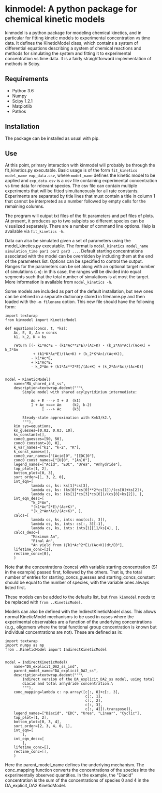 # kinmodel: A python package for chemical kinetic models

kinmodel is a python package for modeling chemical kinetics, and in particular for fitting kinetic models to experimental concentration vs time data. It defines the KineticModel class, which contains a system of differential equations describing a system of chemical reactions and methods for simulating the system and fitting it to experimental concentration vs time data. It is a fairly straightforward implementation of methods in Scipy.

## Requirements

- Python 3.6
- Numpy
- Scipy 1.2.1
- Matplotlib
- Pathos

## Installation

The package can be installed as usual with pip.

## Use

At this point, primary interaction with kinmodel will probably be through the fit_kinetics.py executable. Basic usage is of the form `fit_kinetics model_name exp_data.csv`, where `model_name` defines the kinetic model to be applied and `exp_data.csv` is a csv file containing experimental concentration vs time data for relevant species. The csv file can contain multiple experiments that will be fitted simultaneously for all rate constants. Experiments are separated by title lines that must contain a title in column 1 that cannot be interpreted as a number followed by empty cells for the remaining columns.

The program will output txt files of the fit parameters and pdf files of plots. At present, it produces up to two subplots so different species can be visualized separately. There are a number of command line options. Help is available via `fit_kinetics -h`.

Data can also be simulated given a set of parameters using the model_kinetics.py executable. The format is `model_kinetics model_name simulation_time par1 par2 par3 ...`. Default starting concentrations associated with the model can be overridden by including them at the end of the parameters list. Options can be specified to control the output. Ranges for the parameters can be set along with an optional target number of simulations (`-n`): in this case, the ranges will be divided into equal segments such that the total number of simulations is at most the target. More information is available from `model_kinetics -h`.

Some models are included as part of the default installation, but new ones can be defined in a separate dictionary stored in filename.py and then loaded with the `-m filename` option. This new file should have the following form:

```
import textwrap
from kinmodel import KineticModel

def equations(concs, t, *ks):
    Ac, E, U, An = concs
    k1, k_2, K = ks

    return [(- k1*Ac*E - (k1*Ac**2*E)/(Ac+K) - (k_2*An*Ac)/(Ac+K) + k_2*An
             + (k1*K*Ac*E)/(Ac+K) + (k_2*K*An)/(Ac+K)),
            - k1*Ac*E,
            + k1*Ac*E,
            - k_2*An + (k1*Ac**2*E)/(Ac+K) + (k_2*An*Ac)/(Ac+K)]


model = KineticModel(
    name="MA_shared_int_ss",
    description=textwrap.dedent("""\
        Simple model with shared acylpyridinium intermediate:

            Ac + E ---> I + U  (k1)
            I + Ac <==> An     (k2, k-2)
                 I ---> Ac     (k3)

        Steady-state approximation with K=k3/k2.\
        """),
    kin_sys=equations,
    ks_guesses=[0.02, 0.03, 10],
    ks_constant=[],
    conc0_guesses=[50, 50],
    conc0_constant=[0, 0],
    k_var_names=["k1", "k-2", "K"],
    k_const_names=[],
    conc0_var_names=["[Acid]0", "[EDC]0"],
    conc0_const_names=["[U]0", "[An]0"],
    legend_names=["Acid", "EDC", "Urea", "Anhydride"],
    top_plot=[1, 2],
    bottom_plot=[0, 3],
    sort_order=[1, 3, 2, 0],
    int_eqn=[
            lambda cs, ks: ks[1]*cs[3],
            lambda cs, ks: (ks[0]*cs[0]**2*cs[1])/(cs[0]+ks[2]),
            lambda cs, ks: (ks[1]*cs[3]*cs[0])/(cs[0]+ks[2]), ],
    int_eqn_desc=[
            "k_2*An",
            "(k1*Ac^2*E)/(Ac+K)",
            "(k_2*An*Ac)/(Ac+K)", ],
    calcs=[
            lambda cs, ks, ints: max(cs[:, 3]),
            lambda cs, ks, ints: cs[:, 3][-1],
            lambda cs, ks, ints: ints[1][1]/ks[4], ],
    calcs_desc=[
            "Maximum An",
            "Final An",
            "An yield from (∫k1*Ac^2*E)/(Ac+K))dt/E0"],
    lifetime_conc=[3],
    rectime_conc=[0],
    )
```

Note that the concentrations (concs) with variable starting concentration (S1 in the example) passed first, followed by the others. That is, the total number of entries for starting_concs_guesses and starting_concs_constant should be equal to the number of species, with the variable ones always listed first.

These models can be added to the defaults list, but `from kinmodel` needs to be replaced with `from ..KineticModel`.

Models can also be defined with the IndirectKineticModel class. This allows normal KineticModel mechanisms to be used in cases where the experimental observables are a function of the underlying concentrations (e.g., oligomers where the total functional group concentration is known but individual concentrations are not). These are defined as in:

```
import textwrap
import numpy as np
from ..KineticModel import IndirectKineticModel


model = IndirectKineticModel(
    name="DA_explicit_DA2_ss_ind",
    parent_model_name="DA_explicit_DA2_ss",
    description=textwrap.dedent("""\
        Indirect version of the DA_explicit_DA2_ss model, using total
        diacid and total anhydride concentration.\
        """),
    conc_mapping=lambda c: np.array([c[:, 0]+c[:, 3],
                                     c[:, 1],
                                     c[:, 2],
                                     c[:, 3],
                                     c[:, 4]]).transpose(),
    legend_names=["Diacid", "EDC", "Urea", "Linear", "Cyclic"],
    top_plot=[1, 2],
    bottom_plot=[0, 3, 4],
    sort_order=[2, 3, 4, 0, 1],
    int_eqn=[
        ],
    int_eqn_desc=[
        ],
    lifetime_conc=[],
    rectime_conc=[],
    )
```

Here the parent_model_name defines the underlying mechanism. The conc_mapping function converts the concentrations of the species into the experimentally observed quantities. In the example, the "Diacid" concentration is the sum of the concentrations of species 0 and 4 in the DA_explicit_DA2 KineticModel.
